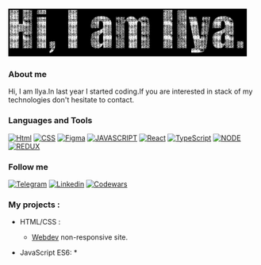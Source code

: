 
![Header](https://github.com/Fantazer21/Fantazer21/blob/main/assets/text.gif)

### About me
Hi, I am Ilya.In last year I started coding.If you are interested in stack of my technologies don't 
hesitate to contact.

### Languages and Tools
[![Html](https://img.shields.io/badge/-HTML5-090909?style=for-the-badge&logo=HTML5)](http://htmlbook.ru/)
[![CSS](https://img.shields.io/badge/-CSS/SCSS-090909?style=for-the-badge&logo=SASS)](https://sass-lang.com/)
[![Figma](https://img.shields.io/badge/-Figma-090909?style=for-the-badge&logo=Figma)](https://www.figma.com/)
[![JAVASCRIPT](https://img.shields.io/badge/-JavaScript-090909?style=for-the-badge&logo=JavaScript)](https://learn.javascript.ru/)
[![React](https://img.shields.io/badge/-React-090909?style=for-the-badge&logo=React)](https://reactjs.org/)
[![TypeScript](https://img.shields.io/badge/-TypeScript-090909?style=for-the-badge&logo=typescript)](https://www.typescriptlang.org/)
[![NODE](https://img.shields.io/badge/-NODE.js-090909?style=for-the-badge&logo=node.js)](https://nodejs.org/en/)
[![REDUX](https://img.shields.io/badge/-REDUX-090909?style=for-the-badge&logo=redux)](https://redux.js.org/)

### Follow me
[![Telegram](https://img.shields.io/badge/-Telegram-090909?style=for-the-badge&logo=telegram)](https://t.me/fantazer21)
[![Linkedin](https://img.shields.io/badge/-Linkedin-090909?style=for-the-badge&logo=LinkedIn)]( https://www.linkedin.com/in/ilya-stepanov-044790200/)
[![Codewars](https://img.shields.io/badge/-Codewars-090909?style=for-the-badge&logo=codewars)](https://www.codewars.com/users/Fantazer21)
### My projects :

* HTML/CSS :
  * [Webdev](https://github.com/Fantazer21/webdev) non-responsive site.

* JavaScript ES6: 
  * 
